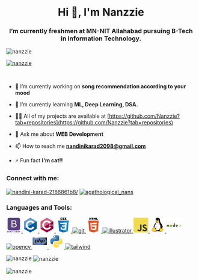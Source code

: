<h1 align="center">Hi 👋, I'm Nanzzie</h1>
<h3 align="center">I’m currently freshmen at MN-NIT Allahabad pursuing B-Tech in Information Technology.</h3>

<p align="left"> <img src="https://komarev.com/ghpvc/?username=nanzzie&label=Profile%20views&color=0e75b6&style=flat" alt="nanzzie" /> </p>

<p align="left"> <a href="https://github.com/ryo-ma/github-profile-trophy"><img src="https://github-profile-trophy.vercel.app/?username=nanzzie" alt="nanzzie" /></a> </p>

<p align="left"> <a href="https://twitter.com/" target="blank"><img src="https://img.shields.io/twitter/follow/?logo=twitter&style=for-the-badge" alt="" /></a> </p>

- 🔭 I’m currently working on **song recommendation according to your mood**

- 🌱 I’m currently learning **ML, Deep Learning, DSA.**

- 👨‍💻 All of my projects are available at [https://github.com/Nanzzie?tab=repositories](https://github.com/Nanzzie?tab=repositories)

- 💬 Ask me about **WEB Development**

- 📫 How to reach me **nandinikarad2098@gmail.com**

- ⚡ Fun fact **I'm cat!!**

<h3 align="left">Connect with me:</h3>
<p align="left">
<a href="https://linkedin.com/in/nandini-karad-2186861b8/" target="blank"><img align="center" src="https://raw.githubusercontent.com/rahuldkjain/github-profile-readme-generator/master/src/images/icons/Social/linked-in-alt.svg" alt="nandini-karad-2186861b8/" height="30" width="40" /></a>
<a href="https://codeforces.com/profile/agathological_nans" target="blank"><img align="center" src="https://cdn.jsdelivr.net/npm/simple-icons@3.0.1/icons/codeforces.svg" alt="agathological_nans" height="30" width="40" /></a>
</p>

<h3 align="left">Languages and Tools:</h3>
<p align="left"> <a href="https://getbootstrap.com" target="_blank"> <img src="https://raw.githubusercontent.com/devicons/devicon/master/icons/bootstrap/bootstrap-plain-wordmark.svg" alt="bootstrap" width="40" height="40"/> </a> <a href="https://www.cprogramming.com/" target="_blank"> <img src="https://raw.githubusercontent.com/devicons/devicon/master/icons/c/c-original.svg" alt="c" width="40" height="40"/> </a> <a href="https://www.w3schools.com/cpp/" target="_blank"> <img src="https://raw.githubusercontent.com/devicons/devicon/master/icons/cplusplus/cplusplus-original.svg" alt="cplusplus" width="40" height="40"/> </a> <a href="https://www.w3schools.com/css/" target="_blank"> <img src="https://raw.githubusercontent.com/devicons/devicon/master/icons/css3/css3-original-wordmark.svg" alt="css3" width="40" height="40"/> </a> <a href="https://git-scm.com/" target="_blank"> <img src="https://www.vectorlogo.zone/logos/git-scm/git-scm-icon.svg" alt="git" width="40" height="40"/> </a> <a href="https://www.w3.org/html/" target="_blank"> <img src="https://raw.githubusercontent.com/devicons/devicon/master/icons/html5/html5-original-wordmark.svg" alt="html5" width="40" height="40"/> </a> <a href="https://www.adobe.com/in/products/illustrator.html" target="_blank"> <img src="https://www.vectorlogo.zone/logos/adobe_illustrator/adobe_illustrator-icon.svg" alt="illustrator" width="40" height="40"/> </a> <a href="https://developer.mozilla.org/en-US/docs/Web/JavaScript" target="_blank"> <img src="https://raw.githubusercontent.com/devicons/devicon/master/icons/javascript/javascript-original.svg" alt="javascript" width="40" height="40"/> </a> <a href="https://www.linux.org/" target="_blank"> <img src="https://raw.githubusercontent.com/devicons/devicon/master/icons/linux/linux-original.svg" alt="linux" width="40" height="40"/> </a> <a href="https://nodejs.org" target="_blank"> <img src="https://raw.githubusercontent.com/devicons/devicon/master/icons/nodejs/nodejs-original-wordmark.svg" alt="nodejs" width="40" height="40"/> </a> <a href="https://opencv.org/" target="_blank"> <img src="https://www.vectorlogo.zone/logos/opencv/opencv-icon.svg" alt="opencv" width="40" height="40"/> </a> <a href="https://www.php.net" target="_blank"> <img src="https://raw.githubusercontent.com/devicons/devicon/master/icons/php/php-original.svg" alt="php" width="40" height="40"/> </a> <a href="https://www.python.org" target="_blank"> <img src="https://raw.githubusercontent.com/devicons/devicon/master/icons/python/python-original.svg" alt="python" width="40" height="40"/> </a> <a href="https://tailwindcss.com/" target="_blank"> <img src="https://www.vectorlogo.zone/logos/tailwindcss/tailwindcss-icon.svg" alt="tailwind" width="40" height="40"/> </a> </p>

<p><img align="left" src="https://github-readme-stats.vercel.app/api/top-langs?username=nanzzie&show_icons=true&locale=en&layout=compact" alt="nanzzie" /></p>

<p>&nbsp;<img align="center" src="https://github-readme-stats.vercel.app/api?username=nanzzie&show_icons=true&locale=en" alt="nanzzie" /></p>

<p><img align="center" src="https://github-readme-streak-stats.herokuapp.com/?user=nanzzie&" alt="nanzzie" /></p>
